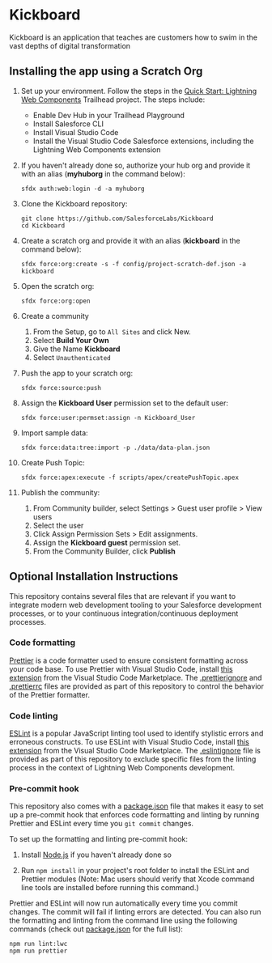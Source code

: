 # Kickboard

Kickboard is an application that teaches are customers how to swim in the vast depths of digital transformation

## Installing the app using a Scratch Org

1. Set up your environment. Follow the steps in the [Quick Start: Lightning Web Components](https://trailhead.salesforce.com/content/learn/projects/quick-start-lightning-web-components/) Trailhead project. The steps include:

    - Enable Dev Hub in your Trailhead Playground
    - Install Salesforce CLI
    - Install Visual Studio Code
    - Install the Visual Studio Code Salesforce extensions, including the Lightning Web Components extension

1. If you haven't already done so, authorize your hub org and provide it with an alias (**myhuborg** in the command below):

    ```
    sfdx auth:web:login -d -a myhuborg
    ```

1. Clone the Kickboard repository:

    ```
    git clone https://github.com/SalesforceLabs/Kickboard
    cd Kickboard
    ```

1. Create a scratch org and provide it with an alias (**kickboard** in the command below):

    ```
    sfdx force:org:create -s -f config/project-scratch-def.json -a kickboard
    ```

1. Open the scratch org:

    ```
    sfdx force:org:open
    ```

1. Create a community

    1. From the Setup, go to `All Sites` and click New.
    1. Select **Build Your Own**
    1. Give the Name **Kickboard**
    1. Select `Unauthenticated`

1. Push the app to your scratch org:

    ```
    sfdx force:source:push
    ```

1. Assign the **Kickboard User** permission set to the default user:

    ```
    sfdx force:user:permset:assign -n Kickboard_User
    ```

1. Import sample data:

    ```
    sfdx force:data:tree:import -p ./data/data-plan.json
    ```

1. Create Push Topic:

    ```
    sfdx force:apex:execute -f scripts/apex/createPushTopic.apex
    ```

1. Publish the community:

    1. From Community builder, select Settings > Guest user profile > View users
    1. Select the user
    1. Click Assign Permission Sets > Edit assignments.
    1. Assign the **Kickboard guest** permission set.
    1. From the Community Builder, click **Publish**

## Optional Installation Instructions

This repository contains several files that are relevant if you want to integrate modern web development tooling to your Salesforce development processes, or to your continuous integration/continuous deployment processes.

### Code formatting

[Prettier](https://prettier.io/) is a code formatter used to ensure consistent formatting across your code base. To use Prettier with Visual Studio Code, install [this extension](https://marketplace.visualstudio.com/items?itemName=esbenp.prettier-vscode) from the Visual Studio Code Marketplace. The [.prettierignore](/.prettierignore) and [.prettierrc](/.prettierrc) files are provided as part of this repository to control the behavior of the Prettier formatter.

### Code linting

[ESLint](https://eslint.org/) is a popular JavaScript linting tool used to identify stylistic errors and erroneous constructs. To use ESLint with Visual Studio Code, install [this extension](https://marketplace.visualstudio.com/items?itemName=salesforce.salesforcedx-vscode-lwc) from the Visual Studio Code Marketplace. The [.eslintignore](/.eslintignore) file is provided as part of this repository to exclude specific files from the linting process in the context of Lightning Web Components development.

### Pre-commit hook

This repository also comes with a [package.json](./package.json) file that makes it easy to set up a pre-commit hook that enforces code formatting and linting by running Prettier and ESLint every time you `git commit` changes.

To set up the formatting and linting pre-commit hook:

1. Install [Node.js](https://nodejs.org) if you haven't already done so

1. Run `npm install` in your project's root folder to install the ESLint and Prettier modules (Note: Mac users should verify that Xcode command line tools are installed before running this command.)

Prettier and ESLint will now run automatically every time you commit changes. The commit will fail if linting errors are detected. You can also run the formatting and linting from the command line using the following commands (check out [package.json](./package.json) for the full list):

```
npm run lint:lwc
npm run prettier
```
